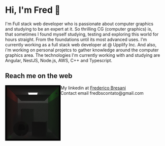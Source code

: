 # Hi, I'm Fred 👋
I'm Full stack web developer who is passionate about computer graphics and studying to be an expert at it. So thrilling CG (computer graphics) is, that sometimes I found myself studying, testing and exploring this world for hours straight. From the foundations until its most advanced uses. I'm currently working as a full stack web developer at @ Upplify Inc. And also, i'm working on personal projetcs to gather knowledge around the computer graphics area. The technologies I'm currently working with and studying are Angular, NestJS, Node.js, AWS, C++ and Typescript. 


## Reach me on the web
<img src="https://raw.githubusercontent.com/FredericoBresani/path-tracer/bidirectional-path-tracing/presets/edge-case-30-samples-caustics.png" width="180" heigth="180" align="left">
<div>
      <ul>
            <li>My linkedin at <a href="https://www.linkedin.com/in/fredericobs/" target="_blank">Frederico Bresani</a></li>
            <li>Contact email fredbscontato@gmail.com</li>
      </ul>      
</div>



      



